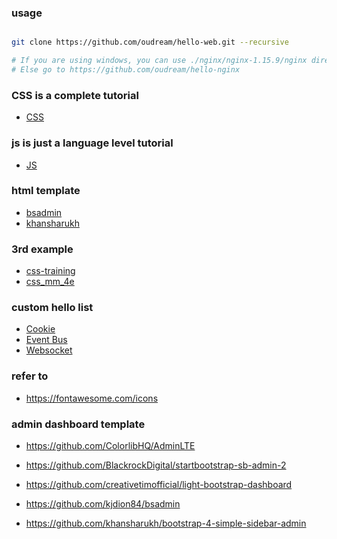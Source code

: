 
### usage
``` bash 

git clone https://github.com/oudream/hello-web.git --recursive

# If you are using windows, you can use ./nginx/nginx-1.15.9/nginx directly 
# Else go to https://github.com/oudream/hello-nginx
```


### CSS is a complete tutorial
- [CSS](./assets/hello/css)


### js is just a language level tutorial
- [JS](./assets/hello/js)


### html template
- [bsadmin](./assets/templates/bsadmin)
- [khansharukh](./assets/templates/khansharukh)


### 3rd example
- [css-training](./assets/examples/css-training)
- [css_mm_4e](./assets/examples/css_mm_4e)


### custom hello list
- [Cookie](./assets/hello/cookie)
- [Event Bus](./assets/hello/bus)
- [Websocket](./assets/hello/websock)


### refer to
- https://fontawesome.com/icons


### admin dashboard template
- https://github.com/ColorlibHQ/AdminLTE

- https://github.com/BlackrockDigital/startbootstrap-sb-admin-2

- https://github.com/creativetimofficial/light-bootstrap-dashboard
 
- https://github.com/kjdion84/bsadmin
 
- https://github.com/khansharukh/bootstrap-4-simple-sidebar-admin

